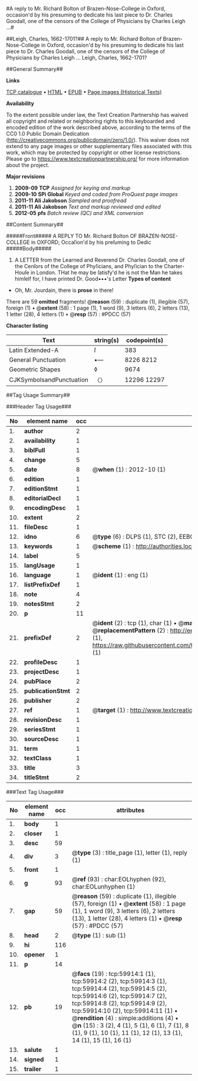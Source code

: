 #A reply to Mr. Richard Bolton of Brazen-Nose-College in Oxford, occasion'd by his presuming to dedicate his last piece to Dr. Charles Goodall, one of the censors of the College of Physicians by Charles Leigh ...#

##Leigh, Charles, 1662-1701?##
A reply to Mr. Richard Bolton of Brazen-Nose-College in Oxford, occasion'd by his presuming to dedicate his last piece to Dr. Charles Goodall, one of the censors of the College of Physicians by Charles Leigh ...
Leigh, Charles, 1662-1701?

##General Summary##

**Links**

[TCP catalogue](http://www.ota.ox.ac.uk/tcp/)  • 
[HTML](http://tei.it.ox.ac.uk/tcp/Texts-HTML/free/A50/A50042.html)  • 
[EPUB](http://tei.it.ox.ac.uk/tcp/Texts-EPUB/free/A50/A50042.epub) • 
[Page images (Historical Texts)](https://historicaltexts.jisc.ac.uk/eebo-12348294e)

**Availability**

To the extent possible under law, the Text Creation Partnership has waived all copyright and related or neighboring rights to this keyboarded and encoded edition of the work described above, according to the terms of the CC0 1.0 Public Domain Dedication (http://creativecommons.org/publicdomain/zero/1.0/). This waiver does not extend to any page images or other supplementary files associated with this work, which may be protected by copyright or other license restrictions. Please go to https://www.textcreationpartnership.org/ for more information about the project.

**Major revisions**

1. __2009-09__ __TCP__ *Assigned for keying and markup*
1. __2009-10__ __SPi Global__ *Keyed and coded from ProQuest page images*
1. __2011-11__ __Ali Jakobson__ *Sampled and proofread*
1. __2011-11__ __Ali Jakobson__ *Text and markup reviewed and edited*
1. __2012-05__ __pfs__ *Batch review (QC) and XML conversion*

##Content Summary##

#####Front#####
A REPLY TO Mr. Richard Bolton OF BRAZEN-NOSE-COLLEGE in OXFORD; Occaſion'd by his preſuming to Dedic
#####Body#####

1. A LETTER from the Learned and Reverend Dr. Charles Goodall, one of the Cenſors of the College of Phyſicians, and Phyſician to the Charter-Houſe in London.
THat he may be ſatisfy'd he is not the Man he takes himſelf for, I have printed Dr. Good•••'s Letter
**Types of content**

  * Oh, Mr. Jourdain, there is **prose** in there!

There are 59 **omitted** fragments! 
 @__reason__ (59) : duplicate (1), illegible (57), foreign (1)  •  @__extent__ (58) : 1 page (1), 1 word (9), 3 letters (6), 2 letters (13), 1 letter (28), 4 letters (1)  •  @__resp__ (57) : #PDCC (57)

**Character listing**


|Text|string(s)|codepoint(s)|
|---|---|---|
|Latin Extended-A|ſ|383|
|General Punctuation|•—|8226 8212|
|Geometric Shapes|◊|9674|
|CJKSymbolsandPunctuation|〈〉|12296 12297|

##Tag Usage Summary##

###Header Tag Usage###

|No|element name|occ|attributes|
|---|---|---|---|
|1.|__author__|2||
|2.|__availability__|1||
|3.|__biblFull__|1||
|4.|__change__|5||
|5.|__date__|8| @__when__ (1) : 2012-10 (1)|
|6.|__edition__|1||
|7.|__editionStmt__|1||
|8.|__editorialDecl__|1||
|9.|__encodingDesc__|1||
|10.|__extent__|2||
|11.|__fileDesc__|1||
|12.|__idno__|6| @__type__ (6) : DLPS (1), STC (2), EEBO-CITATION (1), OCLC (1), VID (1)|
|13.|__keywords__|1| @__scheme__ (1) : http://authorities.loc.gov/ (1)|
|14.|__label__|5||
|15.|__langUsage__|1||
|16.|__language__|1| @__ident__ (1) : eng (1)|
|17.|__listPrefixDef__|1||
|18.|__note__|4||
|19.|__notesStmt__|2||
|20.|__p__|11||
|21.|__prefixDef__|2| @__ident__ (2) : tcp (1), char (1)  •  @__matchPattern__ (2) : ([0-9\-]+):([0-9IVX]+) (1), (.+) (1)  •  @__replacementPattern__ (2) : http://eebo.chadwyck.com/downloadtiff?vid=$1&page=$2 (1), https://raw.githubusercontent.com/textcreationpartnership/Texts/master/tcpchars.xml#$1 (1)|
|22.|__profileDesc__|1||
|23.|__projectDesc__|1||
|24.|__pubPlace__|2||
|25.|__publicationStmt__|2||
|26.|__publisher__|2||
|27.|__ref__|1| @__target__ (1) : http://www.textcreationpartnership.org/docs/. (1)|
|28.|__revisionDesc__|1||
|29.|__seriesStmt__|1||
|30.|__sourceDesc__|1||
|31.|__term__|1||
|32.|__textClass__|1||
|33.|__title__|3||
|34.|__titleStmt__|2||


###Text Tag Usage###

|No|element name|occ|attributes|
|---|---|---|---|
|1.|__body__|1||
|2.|__closer__|1||
|3.|__desc__|59||
|4.|__div__|3| @__type__ (3) : title_page (1), letter (1), reply (1)|
|5.|__front__|1||
|6.|__g__|93| @__ref__ (93) : char:EOLhyphen (92), char:EOLunhyphen (1)|
|7.|__gap__|59| @__reason__ (59) : duplicate (1), illegible (57), foreign (1)  •  @__extent__ (58) : 1 page (1), 1 word (9), 3 letters (6), 2 letters (13), 1 letter (28), 4 letters (1)  •  @__resp__ (57) : #PDCC (57)|
|8.|__head__|2| @__type__ (1) : sub (1)|
|9.|__hi__|116||
|10.|__opener__|1||
|11.|__p__|14||
|12.|__pb__|19| @__facs__ (19) : tcp:59914:1 (1), tcp:59914:2 (2), tcp:59914:3 (1), tcp:59914:4 (2), tcp:59914:5 (2), tcp:59914:6 (2), tcp:59914:7 (2), tcp:59914:8 (2), tcp:59914:9 (2), tcp:59914:10 (2), tcp:59914:11 (1)  •  @__rendition__ (4) : simple:additions (4)  •  @__n__ (15) : 3 (2), 4 (1), 5 (1), 6 (1), 7 (1), 8 (1), 9 (1), 10 (1), 11 (1), 12 (1), 13 (1), 14 (1), 15 (1), 16 (1)|
|13.|__salute__|1||
|14.|__signed__|1||
|15.|__trailer__|1||

